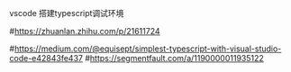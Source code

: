 vscode 搭建typescript调试环境

#https://zhuanlan.zhihu.com/p/21611724

#https://medium.com/@equisept/simplest-typescript-with-visual-studio-code-e42843fe437
#https://segmentfault.com/a/1190000011935122

